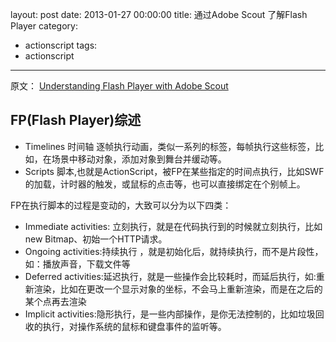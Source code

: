 layout: post
date: 2013-01-27 00:00:00
title: 通过Adobe Scout 了解Flash Player
category: 
- actionscript
tags:
- actionscript
---

原文：
[Understanding Flash Player with Adobe Scout](http://www.adobe.com/devnet/scout/articles/understanding-flashplayer-with-scout.html)

## FP(Flash Player)综述

* Timelines 时间轴 逐帧执行动画，类似一系列的标签，每帧执行这些标签，比如，在场景中移动对象，添加对象到舞台并缓动等。
* Scripts 脚本,也就是ActionScript，被FP在某些指定的时间点执行，比如SWF的加载，计时器的触发，或鼠标的点击等，也可以直接绑定在个别帧上。

FP在执行脚本的过程是变动的，大致可以分为以下四类：

* Immediate activities: 立刻执行，就是在代码执行到的时候就立刻执行，比如new Bitmap、初始一个HTTP请求。
* Ongoing activities:持续执行 ，就是初始化后，就持续执行，而不是片段性，如：播放声音，下载文件等
* Deferred activities:延迟执行，就是一些操作会比较耗时，而延后执行，如:重新渲染，比如在更改一个显示对象的坐标，不会马上重新渲染，而是在之后的某个点再去渲染
* Implicit activities:隐形执行，是一些内部操作，是你无法控制的，比如垃圾回收的执行，对操作系统的鼠标和键盘事件的监听等。


